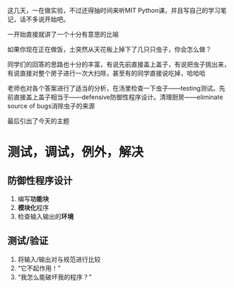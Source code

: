 这几天，一在做实验，不过还得抽时间来听MIT Python课，并且写自己的学习笔记，话不多说开始吧。

一开始直接就讲了一个十分有意思的比喻

如果你现在正在做饭，土突然从天花板上掉下了几只只虫子，你会怎么做？

同学们的回答的思路也十分的丰富，有说先前直接盖上盖子，有说把虫子挑出来，有说直接对整个房子进行一次大扫除，甚至有的同学直接说吃掉，哈哈哈

老师也对各个答案进行了适当的分析，在汤里检查一下虫子——testing测试。先前直接盖上盖子相当于——defensive防御性程序设计。清理厨房——eliminate source of bugs消除虫子的来源

最后引出了今天的主题

# 测试，调试，例外，解决  #

## 防御性程序设计 ##

1. 编写**功能块**
2. **模块化**程序
3. 检查输入输出的**环境**

## 测试/验证 ##
1. 将输入/输出对与规范进行比较
2. “它不起作用！”
3. “我怎么能破坏我的程序？”



